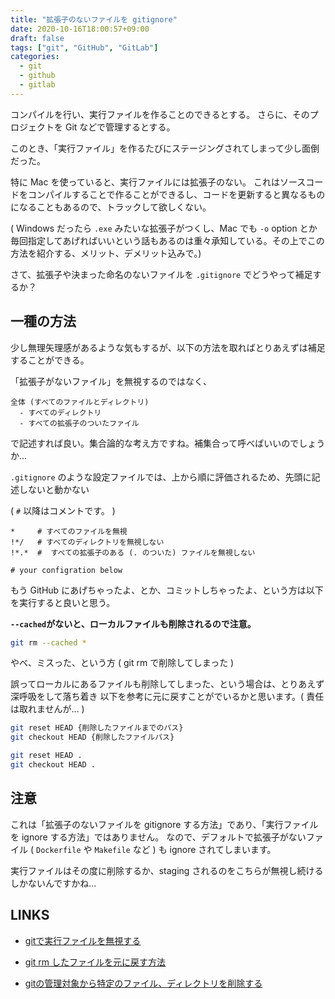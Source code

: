 ```yaml
---
title: "拡張子のないファイルを gitignore"
date: 2020-10-16T18:00:57+09:00
draft: false
tags: ["git", "GitHub", "GitLab"]
categories:
  - git
  - github
  - gitlab
---
```


コンパイルを行い、実行ファイルを作ることのできるとする。
さらに、そのプロジェクトを Git などで管理するとする。

このとき、「実行ファイル」を作るたびにステージングされてしまって少し面倒だった。

特に Mac を使っていると、実行ファイルには拡張子のない。
これはソースコードをコンパイルすることで作ることができるし、コードを更新すると異なるものになることもあるので、トラックして欲しくない。

( Windows だったら `.exe` みたいな拡張子がつくし、Mac でも `-o` option とか毎回指定してあげればいいという話もあるのは重々承知している。その上でこの方法を紹介する、メリット、デメリット込みで。)

さて、拡張子や決まった命名のないファイルを `.gitignore` でどうやって補足するか？

## 一種の方法
少し無理矢理感があるような気もするが、以下の方法を取ればとりあえずは補足することができる。

「拡張子がないファイル」を無視するのではなく、

```
全体 (すべてのファイルとディレクトリ)
  - すべてのディレクトリ
  - すべての拡張子のついたファイル
```

で記述すれば良い。集合論的な考え方ですね。補集合って呼べばいいのでしょうか...

`.gitignore` のような設定ファイルでは、上から順に評価されるため、先頭に記述しないと動かない

( `#` 以降はコメントです。 )

```.gitignore
*     # すべてのファイルを無視
!*/   # すべてのディレクトリを無視しない
!*.*  #  すべての拡張子のある (. のついた) ファイルを無視しない

# your configration below
```

もう GitHub にあげちゃったよ、とか、コミットしちゃったよ、という方は以下を実行すると良いと思う。

**`--cached`がないと、ローカルファイルも削除されるので注意。**

```sh
git rm --cached *
```

やべ、ミスった、という方 ( git rm で削除してしまった )

誤ってローカルにあるファイルも削除してしまった、という場合は、とりあえず深呼吸をして落ち着き
以下を参考に元に戻すことがでいるかと思います。( 責任は取れませんが... )

```sh
git reset HEAD {削除したファイルまでのパス}
git checkout HEAD {削除したファイルパス}
```

```sh
git reset HEAD .
git checkout HEAD .
```


## **注意**

これは「拡張子のないファイルを gitignore する方法」であり、「実行ファイルを ignore する方法」ではありません。
なので、デフォルトで拡張子がないファイル ( `Dockerfile` や `Makefile` など ) も ignore されてしまいます。

実行ファイルはその度に削除するか、staging されるのをこちらが無視し続けるしかないんですかね...


## LINKS
* [gitで実行ファイルを無視する](https://qiita.com/padawan_e15/items/7ba90f09e3ecd559f95b)

* [git rm したファイルを元に戻す方法](https://qiita.com/shungok/items/82a06b1c4c93922a8622)
* [gitの管理対象から特定のファイル、ディレクトリを削除する](https://qiita.com/ytkt/items/a2afd6be8e4f06c1ea25)


